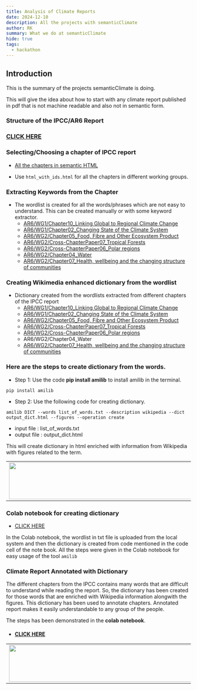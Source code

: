 ```yaml
---
title: Analysis of Climate Reports 
date: 2024-12-10
description: All the projects with semanticClimate
author: RK 
summary: What we do at semanticClimate
hide: true
tags:
  - hackathon
---
```


## Introduction

This is the summary of the projects semanticClimate is doing. 

This will give the idea about how to start with any climate report published in pdf that is not machine readable and also not in semantic form.

### Structure of the IPCC/AR6 Report 

### [CLICK HERE](https://semanticclimate.github.io/p/en/posts/ipcc_resources/)

### Selecting/Choosing a chapter of IPCC report

- [All the chapters in semantic HTML](https://github.com/petermr/amilib/tree/main/test/resources/ipcc/cleaned_content)
  
- Use `html_with_ids.html` for all the chapters in different working groups. 

### Extracting Keywords from the Chapter

- The wordlist is created for all the words/phrases which are not easy to understand. This can be created manually or with some keyword extractor.
  - [AR6/WG1/Chapter10_Linking Global to Regional Climate Change](https://github.com/semanticClimate/internship_sC/blob/main/ipcc/wordlist/wg1ch10.txt)
  - [AR6/WG1/Chapter02_Changing State of the Climate System](https://github.com/semanticClimate/internship_sC/blob/main/ipcc/wordlist/wgIchap02.txt)
  - [AR6/WG2/Chapter05_Food, Fibre and Other Ecosystem Product](https://github.com/semanticClimate/internship_sC/blob/main/ipcc/wordlist/foodfibre_wordlist.txt)
  - [AR6/WG2/Cross-ChapterPaper07_Tropical Forests](https://github.com/semanticClimate/internship_sC/blob/main/ipcc/wordlist/forest_wordlist.txt)
  - [AR6/WG2/Cross-ChapterPaper06_Polar regions](https://github.com/semanticClimate/internship_sC/blob/main/ipcc/wordlist/wordlist_polar.txt)
  - [AR6/WG2/Chapter04_Water](https://github.com/semanticClimate/internship_sC/blob/Madhan/IPCC_AR6_WG2_Chap04_Specific)
  - [AR6/WG2/Chapter07_Health, wellbeing and the changing structure of communities](https://github.com/semanticClimate/internship_sC/blob/main/ipcc/wordlist/wg02chapt07_wordlist.txt)

### Creating Wikimedia enhanced dictionary from the wordlist

- Dictionary created from the wordlists extracted from different chapters of the IPCC report
  - [AR6/WG1/Chapter10_Linking Global to Regional Climate Change](https://github.com/semanticClimate/internship_sC/blob/main/ipcc/dictionary/wg1chap10_dictionary.html)
  - [AR6/WG1/Chapter02_Changing State of the Climate System](https://github.com/semanticClimate/internship_sC/blob/main/ipcc/dictionary/wg1chap02_dict.html)
  - [AR6/WG2/Chapter05_Food, Fibre and Other Ecosystem Product](https://github.com/semanticClimate/internship_sC/blob/main/ipcc/dictionary/foodfibre_dict.html)
  - [AR6/WG2/Cross-ChapterPaper07_Tropical Forests](https://github.com/semanticClimate/internship_sC/blob/main/ipcc/dictionary/ccpforest_dict.html)
  - [AR6/WG2/Cross-ChapterPaper06_Polar regions](https://github.com/semanticClimate/internship_sC/blob/main/ipcc/dictionary/polar_dict.html)
  - AR6/WG2/Chapter04_Water
  - [AR6/WG2/Chapter07_Health, wellbeing and the changing structure of communities](https://github.com/semanticClimate/internship_sC/blob/main/ipcc/dictionary/wg02chapt07_dict.html)



### Here are the steps to create dictionary from the words.

- Step 1: Use the code **pip install amilib** to install amilib in the terminal.

```pip install amilib```

- Step 2: Use the following code for creating dictionary.

```amilib DICT --words list_of_words.txt --description wikipedia --dict output_dict.html --figures --operation create```

- input file : list_of_words.txt
- output file : output_dict.html

This will create dictionary in html enriched with information from Wikipedia with figures related to the term.

<table>
  <tr>
    <td>
      <img src='{{ "/static/img/dict_pic1.jpg" | url }}' width="500" height="100">
    </td>
  </tr>
</table>

### Colab notebook for creating dictionary

- [CLICK HERE](https://colab.research.google.com/drive/1mDJcNLGcsP8XM-fzGP6n6A7ozLlq09bE#scrollTo=IijmJ5rgF0jF)

In the Colab notebook, the wordlist in txt file is uploaded from the local system and then the dictionary is created from code mentioned in the code cell of the note book. All the steps were given in the Colab notebook for easy usage of the tool `amilib`

### Climate Report Annotated with Dictionary

The different chapters from the IPCC contains many words that are difficult to understand while reading the report. So, the dictionary has been created for those words that are enriched with Wikipedia information alongwith the figures. This dictionary has been used to annotate chapters. Annotated report makes it easily understandable to any group of the people.

The steps has been demonstrated in the **colab notebook**. 

- #### [CLICK HERE](https://colab.research.google.com/drive/1Rsf7BtGM5v9LAkKvEcEWbK7fHFDiB0Pd#scrollTo=roxFApmqb4E9)

<table>
  <tr>
    <td>
      <img src='{{ "/static/img/markup_chap03.jpg" | url }}' width="500" height="100">
    </td>
  </tr>
</table>


 




